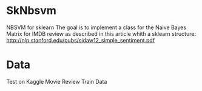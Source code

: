 # SkNbsvm
NBSVM for sklearn
The goal is to implement a class for the Naive Bayes Matrix for IMDB review as described in this article whith a sklearn structure:
http://nlp.stanford.edu/pubs/sidaw12_simple_sentiment.pdf
# Data
Test on Kaggle Movie Review Train Data
